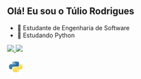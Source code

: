 ## Olá! Eu sou o Túlio Rodrigues

- 📘 Estudante de Engenharia de Software
- 📘 Estudando Python

<div align="left">
  <a href="https://github.com/tuliorav">
  <img height="140em" src="https://github-readme-stats.vercel.app/api?username=tuliorav&show_icons=true&theme=dark&include_all_commits=true&count_private=true"/>
  <img height="140em" src="https://github-readme-stats.vercel.app/api/top-langs/?username=tuliorav&layout=compact&langs_count=7&theme=dark"/>
</div>
  
 </div>
<div style="display: inline_block"><br>
  <img align="center" alt="Rafa-Python" height="30" width="40" src="https://raw.githubusercontent.com/devicons/devicon/master/icons/python/python-original.svg">
</div>
  
  
